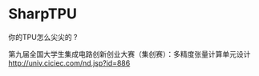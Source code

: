 # SharpTPU
你的TPU怎么尖尖的 ?

第九届全国大学生集成电路创新创业大赛（集创赛）：多精度张量计算单元设计 \
http://univ.ciciec.com/nd.jsp?id=886
